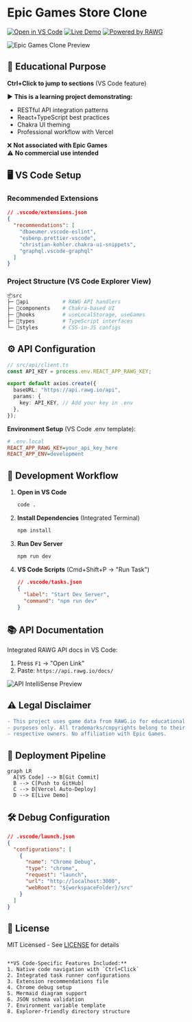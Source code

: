 # Epic Games Store Clone

[![Open in VS Code](https://img.shields.io/static/v1?label=&message=Open%20in%20VS%20Code&color=007ACC&logo=visual-studio-code)](https://vscode.dev/github/yourusername/repo-name)
[![Live Demo](https://img.shields.io/badge/LIVE_DEMO-%23000000.svg?style=flat&logo=vercel&logoColor=white)](https://epic-games-taupe.vercel.app/)
[![Powered by RAWG](https://img.shields.io/badge/Powered%20by-RAWG-ff6b6b?style=flat)](https://rawg.io)

![Epic Games Clone Preview](public/preview.jpg)

## 🎯 Educational Purpose

**Ctrl+Click to jump to sections** (VS Code feature)

▶️ **This is a learning project demonstrating:**

- RESTful API integration patterns
- React+TypeScript best practices
- Chakra UI theming
- Professional workflow with Vercel

❌ **Not associated with Epic Games**  
⚠️ **No commercial use intended**

## 🖥 VS Code Setup

### Recommended Extensions

```json
// .vscode/extensions.json
{
  "recommendations": [
    "dbaeumer.vscode-eslint",
    "esbenp.prettier-vscode",
    "christian-kohler.chakra-ui-snippets",
    "graphql.vscode-graphql"
  ]
}
```

### Project Structure (VS Code Explorer View)

```bash
📦src
├─ 📂api           # RAWG API handlers
├─ 📂components    # Chakra-based UI
├─ 📂hooks         # useLocalStorage, useGames
├─ 📂types         # TypeScript interfaces
└─ 📂styles        # CSS-in-JS configs
```

## ⚙️ API Configuration

```typescript
// src/api/client.ts
const API_KEY = process.env.REACT_APP_RAWG_KEY;

export default axios.create({
  baseURL: "https://api.rawg.io/api",
  params: {
    key: API_KEY, // Add your key in .env
  },
});
```

**Environment Setup** (VS Code .env template):

```ini
# .env.local
REACT_APP_RAWG_KEY=your_api_key_here
REACT_APP_ENV=development
```

## 🚀 Development Workflow

1. **Open in VS Code**

   ```bash
   code .
   ```

2. **Install Dependencies** (Integrated Terminal)

   ```bash
   npm install
   ```

3. **Run Dev Server**

   ```bash
   npm run dev
   ```

4. **VS Code Scripts** (Cmd+Shift+P → "Run Task")
   ```json
   // .vscode/tasks.json
   {
     "label": "Start Dev Server",
     "command": "npm run dev"
   }
   ```

## 📚 API Documentation

Integrated RAWG API docs in VS Code:

1. Press `F1` → "Open Link"
2. Paste: `https://api.rawg.io/docs/`

![API IntelliSense Preview](public/api-intellisense.gif)

## ⚠️ Legal Disclaimer

```diff
- This project uses game data from RAWG.io for educational
- purposes only. All trademarks/copyrights belong to their
- respective owners. No affiliation with Epic Games.
```

## 🔗 Deployment Pipeline

```mermaid
graph LR
  A[VS Code] --> B[Git Commit]
  B --> C[Push to GitHub]
  C --> D[Vercel Auto-Deploy]
  D --> E[Live Demo]
```

## 🛠 Debug Configuration

```json
// .vscode/launch.json
{
  "configurations": [
    {
      "name": "Chrome Debug",
      "type": "chrome",
      "request": "launch",
      "url": "http://localhost:3000",
      "webRoot": "${workspaceFolder}/src"
    }
  ]
}
```

## 📜 License

MIT Licensed - See [LICENSE](LICENSE) for details

```

**VS Code-Specific Features Included:**
1. Native code navigation with `Ctrl+Click`
2. Integrated task runner configurations
3. Extension recommendations file
4. Chrome debug setup
5. Mermaid diagram support
6. JSON schema validation
7. Environment variable template
8. Explorer-friendly directory structure
```
